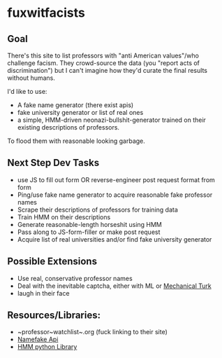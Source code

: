 # fuxwitfacists
## Goal
There's this site to list professors with "anti American values"/who challenge facism. They crowd-source the data (you "report acts of discrimination") but I can't imagine how they'd curate the final results without humans.

I'd like to use: 
- A fake name generator (there exist apis) 
- fake university generator or list of real ones 
- a simple, HMM-driven neonazi-bullshit-generator trained on their existing descriptions of professors.

To flood them with reasonable looking garbage.

## Next Step Dev Tasks
 - use JS to fill out form OR reverse-engineer post request format from form
 - Ping/use fake name generator to acquire reasonable fake professor names
 - Scrape their descriptions of professors for training data
 - Train HMM on their descriptions
 - Generate reasonable-length horseshit using HMM
 - Pass along to JS-form-filler or make post request
 - Acquire list of real universities and/or find fake university generator
 
## Possible Extensions
 - Use real, conservative professor names
 - Deal with the inevitable captcha, either with ML or [Mechanical Turk](https://www.mturk.com/mturk/welcome)
 - laugh in their face

## Resources/Libraries:
 - ~professor~watchlist~.org (fuck linking to their site)
 - [Namefake Api](en.namefake.com/api)
 - [HMM python Library](https://github.com/hmmlearn/hmmlearn/blob/)
